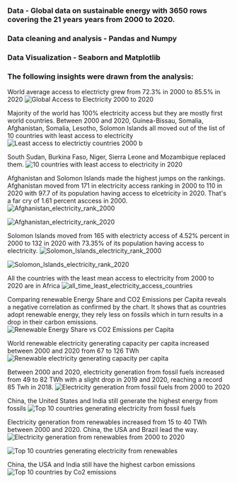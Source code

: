 ### Data - Global data on sustainable energy with 3650 rows covering the 21 years years from 2000 to 2020.
### Data cleaning and analysis - Pandas and Numpy 
### Data Visualization - Seaborn and Matplotlib
### The following insights were drawn from the analysis:


World average access to electricty grew from 72.3% in 2000 to 85.5% in 2020
![Global Access to Electricity 2000 to 2020](https://github.com/user-attachments/assets/1f7a57ab-163b-4034-a342-baca02ac1d1f)

Majority of the world has 100% electricity access but they are mostly first world countries.
Between 2000 and 2020, Guinea-Bissau, Somalia, Afghanistan, Somalia, Lesotho, Solomon Islands all moved out of the list of 10 countries with least access to electricity
![Least access to electrictiy countries 2000 b](https://github.com/user-attachments/assets/6d27317a-f67f-495d-ae50-8bb1e54f3d41)

South Sudan, Burkina Faso, Niger, Sierra Leone and Mozambique replaced them.
![10 countries with least access to electricity in 2020](https://github.com/user-attachments/assets/2e6464ea-d19c-422d-9972-a8199ae04a1a)

Afghanistan and Solomon Islands made the highest jumps on the rankings. Afghanistan moved from 171 in electricity access ranking in 2000 to 110 in 2020 with 97.7 of its population having access to elcetricity in 2020. That's a far cry of 1.61 percent asccess in 2000.
![Afghanistan_electricity_rank_2000](https://github.com/user-attachments/assets/ef88a1da-fbf9-41e8-8d50-27b5766015bb)

![Afghanistan_electricity_rank_2020](https://github.com/user-attachments/assets/97d808b1-d7e8-46df-a592-a7cb55b32a2e)

Solomon Islands moved from 165 with electricty access of 4.52% percent in 2000 to 132 in 2020 with 73.35% of its population having access to electricity.
![Solomon_Islands_electricity_rank_2000](https://github.com/user-attachments/assets/3a7e67ab-66a4-4290-ba8e-33382e1806b5)

![Solomon_Islands_electricity_rank_2020](https://github.com/user-attachments/assets/821027e5-2ad6-408a-ba1b-30398e91dcc9)


All the countries with the least mean access to electricity from 2000 to 2020 are in Africa
   ![all_time_least_electricity_access_countries](https://github.com/user-attachments/assets/03e27a9e-9ac4-460e-9369-e1f9adeedbce)


Comparing renewable Energy Share and CO2 Emissions per Capita reveals a negative correlation as confirmed by the chart. It shows that as countries adopt renewable energy, they rely less on fossils which in turn results in a drop in their carbon emissions.
![Renewable Energy Share vs  CO2 Emissions per Capita](https://github.com/user-attachments/assets/14fa26f5-1837-4ae8-8baf-b1f27c333704)

World renewable electricity generating capacity per capita increased between 2000 and 2020 from 67 to 126 TWh
![Renewable electricity generating capacity per capita](https://github.com/user-attachments/assets/83f03c85-98c5-444c-84ae-3b421d5d3195)

Between 2000 and 2020, electricity generation from fossil fuels increased from 49 to 82 TWh with a slight drop in 2019 and 2020, reaching a record 85 Twh in 2018.
![Electricity generation from fossil fuels from 2000 to 2020](https://github.com/user-attachments/assets/e181ab74-2ea1-46a4-9455-3fa54d5fc99e)

China, the United States and India still generate the highest energy from fossils
![Top 10 countries generating electricity from fossil fuels](https://github.com/user-attachments/assets/fda4822e-dcd2-4e54-9524-1c4c57f275d7)


Electricity generation from renewables increased from 15 to 40 TWh between 2000 and 2020. China, the USA and Brazil lead the way.
![Electricity generation from renewables from 2000 to 2020](https://github.com/user-attachments/assets/633a73c1-07a6-416b-b9e2-653bab221c8c)

![Top 10 countries generating electricity from renewables](https://github.com/user-attachments/assets/11f2bb20-6a59-44fc-810e-6072537a0e42)


China, the USA and India still have the highest carbon emissions
![Top 10 countries by Co2 emissions](https://github.com/user-attachments/assets/dbfde0d9-e772-4502-be52-fa6df5a2e863)

